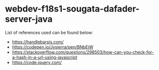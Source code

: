 # webdev-f18s1-sougata-dafader-server-java
List of references used can be found below: </br>

- https://handlebarsjs.com/
- https://codepen.io/Jvsierra/pen/BNbEjW
- https://stackoverflow.com/questions/298503/how-can-you-check-for-a-hash-in-a-url-using-javascript
- https://code.jquery.com/